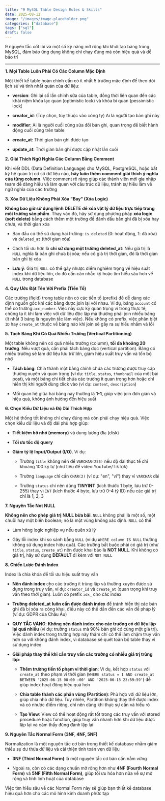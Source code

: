 ```yaml
---
title: "9 MySQL Table Design Rules & Skills"
date: 2025-08-12
image: "/images/image-placeholder.png"
categories: ["database"]
tags: ["sql"]
draft: false
---
```


9 nguyên tắc cốt lõi và một số kỹ năng mở rộng khi khởi tạo bảng trong MySQL, đảm bảo ứng dụng không chỉ chạy đúng mà còn hiệu quả và dễ bảo trì

<!--more-->

---
**1. Mọi Table Luôn Phải Có Các Column Mặc Định**

Một thiết kế table hoàn chỉnh cần có ít nhất 5 trường mặc định để theo dõi lịch sử và tính nhất quán của dữ liệu:
	
- **version**: Ghi lại số lần chỉnh sửa của table, đồng thời liên quan đến các khái niệm khóa lạc quan (optimistic lock) và khóa bi quan (pessimistic lock)
	
- **creator_id**: (Tùy chọn, tùy thuộc vào công ty) Ai là người tạo bản ghi này
	
- **modifier**: Ai là người cuối cùng sửa đổi bản ghi, quan trọng để biết hành động cuối cùng trên table
	
- **create_at**: Thời gian bản ghi được tạo
	
- **update_at**: Thời gian bản ghi được cập nhật lần cuối
	
**2. Giải Thích Ngữ Nghĩa Các Column Bằng Comment**

Khi viết DDL (Data Definition Language) cho MySQL, PostgreSQL, hoặc bất kỳ hệ quản trị cơ sở dữ liệu nào, **hãy luôn thêm comment giải thích ý nghĩa của từng column**. Việc comment rõ ràng giúp các thành viên mới gia nhập team dễ dàng hiểu và làm quen với cấu trúc dữ liệu, tránh sự hiểu lầm về ngữ nghĩa của các trường

**3. Xóa Dữ Liệu Không Phải Xóa "Bay" (Xóa Logic)**

**Không bao giờ sử dụng lệnh** **DELETE** **để xóa vật lý dữ liệu trực tiếp trong môi trường sản phẩm**. Thay vào đó, hãy sử dụng phương pháp **xóa logic (soft delete)** bằng cách thêm một trường để đánh dấu bản ghi đã bị xóa hay chưa, và thời gian xóa
	
- Ban đầu có thể sử dụng hai trường: `is_deleted` (0: hoạt động, 1: đã xóa) và `deleted_at` (thời gian xóa)
	
- Cách tối ưu hơn là **chỉ sử dụng một trường** **deleted_at**: Nếu giá trị là `NULL` nghĩa là bản ghi chưa bị xóa; nếu có giá trị thời gian, đó là thời gian bản ghi bị xóa
	
- **Lưu ý**: Giá trị `NULL` có thể gây nhược điểm nghiêm trọng về hiệu suất index khi dữ liệu lớn, do đó cần cân nhắc kỹ hoặc tìm hiểu sâu hơn về `NULL` trong database
	
**4. Quy Ước Đặt Tên Với Prefix (Tiền Tố)**

Các trường (field) trong table nên có các tiền tố (prefix) để dễ dàng xác định nguồn gốc khi các bảng được join lại với nhau. Ví dụ, bảng `account` có thể có trường `acc_number`. Việc này cực kỳ quan trọng vì trong thực tế, chúng ta ít khi làm việc với dữ liệu độc lập mà thường phải join nhiều bảng (ít nhất 3 bảng là nguyên tắc làm việc). Nếu không có prefix, việc phân biệt `ID` hay `create_at` thuộc về bảng nào khi join sẽ gây ra sự hiểu nhầm và lỗi

**5. Tách Bảng Khi Có Quá Nhiều Trường (Vertical Partitioning)**

Một table không nên có quá nhiều trường (column), **tối đa khoảng 20 trường**. Nếu vượt quá, cần phải tách bảng dọc (vertical partition). Bảng có nhiều trường sẽ làm dữ liệu lưu trữ lớn, giảm hiệu suất truy vấn và tốn bộ nhớ
	
- **Tách bảng**: Chia thành một bảng chính chứa các trường được truy cập thường xuyên và quan trọng (ví dụ: `title`, `status`, `thumbnail` của một bài post), và một bảng chi tiết chứa các trường ít quan trọng hơn hoặc chỉ hiển thị khi người dùng click vào (ví dụ: `content`, `description`)
	
- Mối quan hệ giữa hai bảng này thường là **1-1**, giúp việc join đơn giản và hiệu quả, không ảnh hưởng đến hiệu suất
	
**6. Chọn Kiểu Dữ Liệu và Độ Dài Thích Hợp**

Một hệ thống tốt không chỉ chạy đúng mà còn phải chạy hiệu quả. Việc chọn kiểu dữ liệu và độ dài phù hợp giúp:
	
- **Tiết kiệm bộ nhớ (memory)** và dung lượng đĩa (disk)
	
- **Tối ưu tốc độ query**
	
- **Giảm tỷ lệ Input/Output (I/O)**. Ví dụ:
	
	- Trường `title` không nên để `VARCHAR(255)` nếu độ dài thực tế chỉ khoảng 100 ký tự (như tiêu đề video YouTube/TikTok)
		
	- Trường `language` chỉ cần `CHAR(2)` (ví dụ: "en", "vi") thay vì `VARCHAR` dài
		
	- Trường `status` chỉ nên dùng **TINYINT** (kích thước 1 byte, lưu trữ 0-255) thay vì `INT` (kích thước 4 byte, lưu trữ 0-4 tỷ ID) nếu các giá trị chỉ là 1, 2, 3
	
**7. Nguyên Tắc Not NULL**

**Không nên cho phép giá trị** **NULL** **bừa bãi**. `NULL` không phải là một số, một chuỗi hay một biến boolean; nó là một vùng không xác định. `NULL` có thể:
	
- Làm hỏng logic nghiệp vụ nếu quên xử lý
	
- Gây lỗi index khi so sánh bằng `NULL` (ví dụ `WHERE column IS NULL` thường không sử dụng index hiệu quả). Các trường bắt buộc phải có giá trị (như `title`, `status`, `create_at`) nên được khai báo là **NOT NULL**. Khi không có giá trị, hãy sử dụng **DEFAULT** đi kèm với `NOT NULL`
	
**8. Chiến Lược Đánh Index**

Index là chìa khóa để tối ưu hiệu suất truy vấn
	
- **Nên đánh index** cho các trường ít trùng lặp và thường xuyên được sử dụng trong truy vấn, ví dụ: `creator_id` và `create_at` (quan trọng khi truy vấn theo thời gian). Luôn có prefix `idx_` cho các index
	
- **Trường** **deleted_at** **luôn cần được đánh index** để tránh hiển thị các bản ghi đã bị xóa ra công khai, điều này có thể dẫn đến các vấn đề pháp lý (ví dụ: GDPR của Châu Âu)
	
- **QUY TẮC VÀNG**: **Không nên đánh index cho các trường có dữ liệu lặp lại quá nhiều** (ví dụ: trường `status` mà 90% bản ghi có cùng một giá trị). Việc đánh index trong trường hợp này thậm chí có thể làm chậm truy vấn hơn so với không đánh index, vì database sẽ quét toàn bộ table thay vì sử dụng index
	
- **Giải pháp thay thế khi cần truy vấn các trường có nhiều giá trị trùng lặp**:
	
	- **Thêm trường tiền tố phạm vi thời gian**: Ví dụ, kết hợp `status` với `create_at` theo phạm vi thời gian (`WHERE status = 1 AND create_at BETWEEN '2025-06-15 00:00 :00' AND '2025-06-15 23:59:59'`) để giúp index hoạt động hiệu quả hơn
		
	- **Chia table thành các phân vùng (Partition)**: Phù hợp với dữ liệu lớn, giúp chia nhỏ dữ liệu. Tuy nhiên, Partition không thay thế được index và có nhược điểm riêng, chỉ nên dùng khi thực sự cần và hiểu rõ
		
	- **Tạo View**: View có thể hoạt động rất tốt trong các truy vấn với stored procedure hoặc function, giúp truy vấn nhanh hơn khi dữ liệu được lặp lại và cảm thấy đúng đánh lặp lại
	
**9. Nguyên Tắc Normal Form (3NF, 4NF, 5NF)**

Normalization là một nguyên tắc cơ bản trong thiết kế database nhằm giảm thiểu sự dư thừa dữ liệu và cải thiện tính toàn vẹn dữ liệu
	
- **3NF (Third Normal Form)** là một nguyên tắc cơ bản cần nắm vững
	
- Ngoài ra, còn có các dạng chuẩn mở rộng hơn như **4NF (Fourth Normal Form)** và **5NF (Fifth Normal Form)**, giúp tối ưu hóa hơn nữa về sự mở rộng và tính linh hoạt của database
	
Việc tìm hiểu sâu về các Normal Form này sẽ giúp bạn thiết kế database hiệu quả hơn cho các mô hình kinh doanh phức tạp



